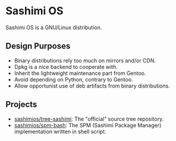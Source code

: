 # Sashimi OS

Sashimi OS is a GNU/Linux distribution.


## Design Purposes

- Binary distributions rely too much on mirrors and/or CDN.
- Dpkg is a nice backend to cooperate with.
- Inherit the lightweight maintenance part from Gentoo.
- Avoid depending on Python, contrary to Gentoo.
- Allow opportunist use of deb artifacts from binary distributions.


## Projects

- [sashimios/tree-sashimi](https://github.com/sashimios/tree-sashimi): The "official" source tree repository.
- [sashimios/spm-bash](https://github.com/sashimios/spm-bash): The SPM (Sashimi Package Manager) implementation written in shell script.

